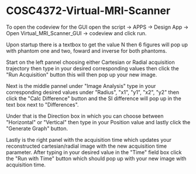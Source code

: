 # COSC4372-Virtual-MRI-Scanner

To open the codeview for the GUI open the script -> APPS -> Design App -> Open Virtual_MRI_Scanner_GUI -> codeview and click run.

Upon startup there is a textbox to get the value N then 6 figures will pop up with phantom one and two, foward and inverse for both phantoms.

Start on the left pannel choosing either Cartesian or Radial acquisition trajectory then type in your desired corresponding values then click the "Run Acquisition" button
this will then pop up your new image.

Next is the middle pannel under "Image Analysis" type in your corresponding desired values under "Radius", "x1", "y1", "x2", "y2" then click the "Calc Difference" button and the SI difference
will pop up in the text box next to "Differences".

Under that is the Direction box in which you can choose between "Horizontal" or "Vertical" then type in your Position value and lastly click the "Generate Graph" button.

Lastly is the right panel with the acquisition time which updates your reconstructed cartesian/radial image with the new acquisition time parameter. After typing in your desired value in the "Time" field box
click the "Run with Time" button which should pop up with your new image with acquisition time.
